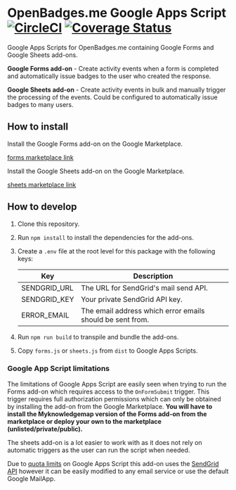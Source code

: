 # OpenBadges.me Google Apps Script  [![CircleCI](https://circleci.com/gh/harrymitchinson/GAS.OpenBadges.me/tree/master.svg?style=svg)](https://circleci.com/gh/harrymitchinson/GAS.OpenBadges.me/tree/master) [![Coverage Status](https://coveralls.io/repos/github/harrymitchinson/GAS.OpenBadges.me/badge.svg?branch=coveralls)](https://coveralls.io/github/harrymitchinson/GAS.OpenBadges.me?branch=coveralls)

Google Apps Scripts for OpenBadges.me containing Google Forms and Google Sheets add-ons.

**Google Forms add-on** - Create activity events when a form is completed and automatically issue badges to the user who created the response.

**Google Sheets add-on** - Create activity events in bulk and manually trigger the processing of the events. Could be configured to automatically issue badges to many users.

## How to install

Install the Google Forms add-on on the Google Marketplace.

[forms marketplace link](https://google.com)

Install the Google Sheets add-on on the Google Marketplace.

[sheets marketplace link](https://google.com)

## How to develop

1. Clone this repository.
2. Run `npm install` to install the dependencies for the add-ons.
3. Create a `.env` file at the root level for this package with the following keys:

    | Key | Description |
    |--|--|
    | SENDGRID_URL | The URL for SendGrid's mail send API. |
    | SENDGRID_KEY | Your private SendGrid API key. |
    | ERROR_EMAIL | The email address which error emails should be sent from. |

4. Run `npm run build` to transpile and bundle the add-ons.
5. Copy `forms.js` or `sheets.js` from `dist` to Google Apps Scripts.

### Google App Script limitations

The limitations of Google Apps Script are easily seen when trying to run the Forms add-on which requires access to the `OnFormSubmit` trigger. This trigger requires full authorization permissions which can only be obtained by installing the add-on from the Google Marketplace. **You will have to install the Myknowledgemap version of the Forms add-on from the marketplace or deploy your own to the marketplace (unlisted/private/public).**

The sheets add-on is a lot easier to work with as it does not rely on automatic triggers as the user can run the script when needed.

Due to [quota limits][1] on Google Apps Script this add-on uses the [SendGrid API][2] however it can be easily modified to any email service or use the default Google MailApp.

[1]: https://developers.google.com/apps-script/guides/services/quotas
[2]: https://sendgrid.com/docs/API_Reference/Web_API_v3/Mail/index.html
